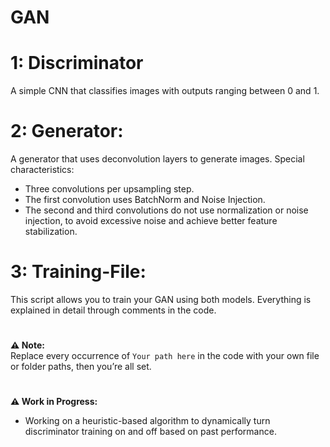 # GAN

# 1: Discriminator
  A simple CNN that classifies images with outputs ranging between 0 and 1.

# 2: Generator:
  A generator that uses deconvolution layers to generate images.
  Special characteristics:
  - Three convolutions per upsampling step.
  - The first convolution uses BatchNorm and Noise Injection.
  - The second and third convolutions do not use normalization or noise injection, to avoid excessive noise and achieve better feature stabilization.
    
# 3: Training-File:
  This script allows you to train your GAN using both models.
  Everything is explained in detail through comments in the code.

#
**⚠️ Note:**  
  Replace every occurrence of `Your path here` in the code with your own file or folder paths, then you’re all set.

#

**⚠️ Work in Progress:**  
 - Working on a heuristic-based algorithm to dynamically turn discriminator training on and off based on past performance.

